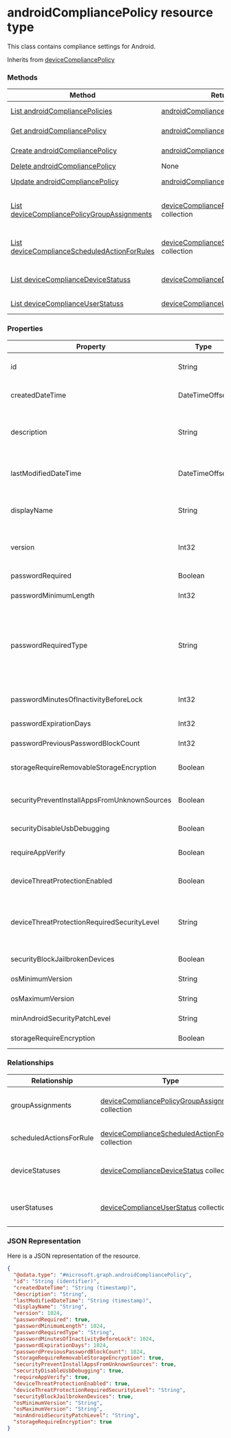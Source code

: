 ﻿# androidCompliancePolicy resource type

This class contains compliance settings for Android.

Inherits from [deviceCompliancePolicy](../resources/intune_deviceconfig_deviceCompliancePolicy.md)

### Methods
|Method|Return Type|Description|
|---|---|---|
|[List androidCompliancePolicies](../api/intune_deviceconfig_androidCompliancePolicy_list.md)|[androidCompliancePolicy](../resources/intune_deviceconfig_androidCompliancePolicy.md) collection|List properties and relationships of the [androidCompliancePolicy](../resources/intune_deviceconfig_androidCompliancePolicy.md) objects.|
|[Get androidCompliancePolicy](../api/intune_deviceconfig_androidCompliancePolicy_get.md)|[androidCompliancePolicy](../resources/intune_deviceconfig_androidCompliancePolicy.md)|Read properties and relationships of the [androidCompliancePolicy](../resources/intune_deviceconfig_androidCompliancePolicy.md) object.|
|[Create androidCompliancePolicy](../api/intune_deviceconfig_androidCompliancePolicy_create.md)|[androidCompliancePolicy](../resources/intune_deviceconfig_androidCompliancePolicy.md)|Create a new [androidCompliancePolicy](../resources/intune_deviceconfig_androidCompliancePolicy.md) object.|
|[Delete androidCompliancePolicy](../api/intune_deviceconfig_androidCompliancePolicy_delete.md)|None|Deletes a [androidCompliancePolicy](../resources/intune_deviceconfig_androidCompliancePolicy.md).|
|[Update androidCompliancePolicy](../api/intune_deviceconfig_androidCompliancePolicy_update.md)|[androidCompliancePolicy](../resources/intune_deviceconfig_androidCompliancePolicy.md)|Update the properties of a [androidCompliancePolicy](../resources/intune_deviceconfig_androidCompliancePolicy.md) object.|
|[List deviceCompliancePolicyGroupAssignments](../api/intune_deviceconfig_androidCompliancePolicy_list_deviceCompliancePolicyGroupAssignment.md)|[deviceCompliancePolicyGroupAssignment](../resources/intune_deviceconfig_deviceCompliancePolicyGroupAssignment.md) collection|Get the deviceCompliancePolicyGroupAssignments from the groupAssignments navigation property.|
|[List deviceComplianceScheduledActionForRules](../api/intune_deviceconfig_androidCompliancePolicy_list_deviceComplianceScheduledActionForRule.md)|[deviceComplianceScheduledActionForRule](../resources/intune_deviceconfig_deviceComplianceScheduledActionForRule.md) collection|Get the deviceComplianceScheduledActionForRules from the scheduledActionsForRule navigation property.|
|[List deviceComplianceDeviceStatuss](../api/intune_deviceconfig_androidCompliancePolicy_list_deviceComplianceDeviceStatus.md)|[deviceComplianceDeviceStatus](../resources/intune_deviceconfig_deviceComplianceDeviceStatus.md) collection|Get the deviceComplianceDeviceStatuss from the deviceStatuses navigation property.|
|[List deviceComplianceUserStatuss](../api/intune_deviceconfig_androidCompliancePolicy_list_deviceComplianceUserStatus.md)|[deviceComplianceUserStatus](../resources/intune_deviceconfig_deviceComplianceUserStatus.md) collection|Get the deviceComplianceUserStatuss from the userStatuses navigation property.|

### Properties
|Property|Type|Description|
|---|---|---|
|id|String|Key of the entity. Inherited from [deviceCompliancePolicy](../resources/intune_deviceconfig_deviceCompliancePolicy.md)|
|createdDateTime|DateTimeOffset|DateTime the object was created. Inherited from [deviceCompliancePolicy](../resources/intune_deviceconfig_deviceCompliancePolicy.md)|
|description|String|Admin provided description of the Device Configuration. Inherited from [deviceCompliancePolicy](../resources/intune_deviceconfig_deviceCompliancePolicy.md)|
|lastModifiedDateTime|DateTimeOffset|DateTime the object was last modified. Inherited from [deviceCompliancePolicy](../resources/intune_deviceconfig_deviceCompliancePolicy.md)|
|displayName|String|Admin provided name of the device configuration. Inherited from [deviceCompliancePolicy](../resources/intune_deviceconfig_deviceCompliancePolicy.md)|
|version|Int32|Version of the device configuration. Inherited from [deviceCompliancePolicy](../resources/intune_deviceconfig_deviceCompliancePolicy.md)|
|passwordRequired|Boolean|Require a password to unlock device.|
|passwordMinimumLength|Int32|Minimum password length.|
|passwordRequiredType|String|Type of characters in password Possible values are: `deviceDefault`, `alphabetic`, `alphanumeric`, `alphanumericWithSymbols`, `lowSecurityBiometric`, `numeric`.|
|passwordMinutesOfInactivityBeforeLock|Int32|Minutes of inactivity before a password is required.|
|passwordExpirationDays|Int32|Number of days before the password expires.|
|passwordPreviousPasswordBlockCount|Int32|Number of previous passwords to block.|
|storageRequireRemovableStorageEncryption|Boolean|Indicates whether or not to require removable storage encryption.|
|securityPreventInstallAppsFromUnknownSources|Boolean|Require that devices disallow installation of apps from unknown sources.|
|securityDisableUsbDebugging|Boolean|Disable USB debugging on Android devices.|
|requireAppVerify|Boolean|Require the Android Verify apps feature is turned on.|
|deviceThreatProtectionEnabled|Boolean|Require that devices have enabled device threat protection.|
|deviceThreatProtectionRequiredSecurityLevel|String|Require Mobile Threat Protection minimum risk level to report noncompliance. Possible values are: `none`, `low`, `medium`, `high`.|
|securityBlockJailbrokenDevices|Boolean|Devices must not be jailbroken or rooted.|
|osMinimumVersion|String|Minimum Android version.|
|osMaximumVersion|String|Maximum Android version.|
|minAndroidSecurityPatchLevel|String|Minimum Android security patch level.|
|storageRequireEncryption|Boolean|Require encryption on Android devices.|

### Relationships
|Relationship|Type|Description|
|---|---|---|
|groupAssignments|[deviceCompliancePolicyGroupAssignment](../resources/intune_deviceconfig_deviceCompliancePolicyGroupAssignment.md) collection|The list of group assignments for this compliance policy. Inherited from [deviceCompliancePolicy](../resources/intune_deviceconfig_deviceCompliancePolicy.md)|
|scheduledActionsForRule|[deviceComplianceScheduledActionForRule](../resources/intune_deviceconfig_deviceComplianceScheduledActionForRule.md) collection|The list of scheduled action for this rule Inherited from [deviceCompliancePolicy](../resources/intune_deviceconfig_deviceCompliancePolicy.md)|
|deviceStatuses|[deviceComplianceDeviceStatus](../resources/intune_deviceconfig_deviceComplianceDeviceStatus.md) collection|List of DeviceComplianceDeviceStatus. Inherited from [deviceCompliancePolicy](../resources/intune_deviceconfig_deviceCompliancePolicy.md)|
|userStatuses|[deviceComplianceUserStatus](../resources/intune_deviceconfig_deviceComplianceUserStatus.md) collection|List of DeviceComplianceUserStatus. Inherited from [deviceCompliancePolicy](../resources/intune_deviceconfig_deviceCompliancePolicy.md)|

### JSON Representation
Here is a JSON representation of the resource.
<!-- {
  "blockType": "resource",
  "keyProperty": "id",
  "@odata.type": "microsoft.graph.androidCompliancePolicy"
}
-->
```json
{
  "@odata.type": "#microsoft.graph.androidCompliancePolicy",
  "id": "String (identifier)",
  "createdDateTime": "String (timestamp)",
  "description": "String",
  "lastModifiedDateTime": "String (timestamp)",
  "displayName": "String",
  "version": 1024,
  "passwordRequired": true,
  "passwordMinimumLength": 1024,
  "passwordRequiredType": "String",
  "passwordMinutesOfInactivityBeforeLock": 1024,
  "passwordExpirationDays": 1024,
  "passwordPreviousPasswordBlockCount": 1024,
  "storageRequireRemovableStorageEncryption": true,
  "securityPreventInstallAppsFromUnknownSources": true,
  "securityDisableUsbDebugging": true,
  "requireAppVerify": true,
  "deviceThreatProtectionEnabled": true,
  "deviceThreatProtectionRequiredSecurityLevel": "String",
  "securityBlockJailbrokenDevices": true,
  "osMinimumVersion": "String",
  "osMaximumVersion": "String",
  "minAndroidSecurityPatchLevel": "String",
  "storageRequireEncryption": true
}
```


